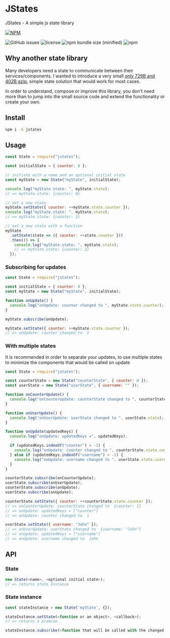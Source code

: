 # JStates

JStates - A simple js state library

[![NPM](https://nodei.co/npm/jstates.png)](https://npmjs.org/package/jstates)

![GitHub issues](https://img.shields.io/github/issues/orYoffe/jstates.svg)
![license](https://img.shields.io/github/license/orYoffe/jstates.svg)
![npm bundle size (minified)](https://img.shields.io/bundlephobia/min/jstates.svg)
![npm](https://img.shields.io/npm/v/jstates.svg)

## Why another state library

Many developers need a state to communicate between their services/components.
I wanted to introduce a very small [only 729B and 402B gzip](https://bundlephobia.com/result?p=jstates),
simple state solution that would work for most cases.

In order to understand, compose or improve this library,
you don't need more than to jump into the small source code and extend the functionality or create your own.

## Install

```sh
npm i -S jstates
```

## Usage

```js
const State = require("jstates");

const initialState = { counter: 0 };

// initiate with a name and an optional initiat state
const myState = new State("myState", initialState);

console.log("myState.state: ", myState.state);
// => myState.state: {counter: 0}

// set a new state
myState.setState({ counter: ++myState.state.counter });
console.log("myState.state: ", myState.state);
// => myState.state: {counter: 1}

// set a new state with a function
myState
  .setState(state => ({ counter: ++state.counter }))
  .then(() => {
    console.log("myState.state: ", myState.state);
    // => myState.state: {counter: 2}
  });
```

### Subscribing for updates

```js
const State = require("jstates");

const initialState = { counter: 0 };
const myState = new State("myState", initialState);

function onUpdate() {
  console.log("onUpdate: counter changed to ", myState.state.counter);
}

myState.subscribe(onUpdate);

myState.setState({ counter: ++myState.state.counter });
// => onUpdate: counter changed to  1
```

### With multiple states

It is recommended in order to separate your updates,
to use multiple states to minimize the components that would be called on update

```js
const State = require("jstates");

const counterState = new State("counterState", { counter: 0 });
const userState = new State("userState", { username: "" });

function onCounterUpdate() {
  console.log("onCounterUpdate: counterState changed to ", counterState.state);
}

function onUserUpdate() {
  console.log("onUserUpdate: userState changed to ", userState.state);
}

function onUpdate(updatedKeys) {
  console.log("onUpdate: updatedKeys =", updatedKeys);

  if (updatedKeys.indexOf("counter") > -1) {
    console.log("onUpdate: counter changed to ", counterState.state.counter);
  } else if (updatedKeys.indexOf("username") > -1) {
    console.log("onUpdate: username changed to ", userState.state.username);
  }
}

counterState.subscribe(onCounterUpdate);
userState.subscribe(onUserUpdate);
counterState.subscribe(onUpdate);
userState.subscribe(onUpdate);

counterState.setState({ counter: ++counterState.state.counter });
// => onCounterUpdate: counterState changed to  {counter: 1}
// => onUpdate: updatedKeys = ["counter"]
// => onUpdate: counter changed to  1

userState.setState({ username: "John" });
// => onUserUpdate: userState changed to  {username: "John"}
// => onUpdate: updatedKeys = ["username"]
// => onUpdate: username changed to  John
```

## API

### State

```js
new State(<name>, <optional initial state>);
// => returns state Instance
```

### State instance

```js
const stateInstance = new State('myState', {});

stateInstance.setState(<function or an object>, <callback>);
// => returns a promise

stateInstance.subscribe(<function that will be called with the changed keys of the state>);

```
